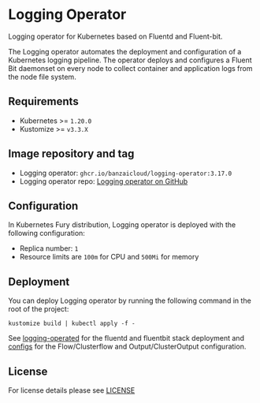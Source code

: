 # Logging Operator

<!-- <KFD-DOCS> -->

Logging operator for Kubernetes based on Fluentd and Fluent-bit.

The Logging operator automates the deployment and configuration of a Kubernetes logging pipeline. The operator deploys
and configures a Fluent Bit daemonset on every node to collect container and application logs from the node file system.

## Requirements

- Kubernetes >= `1.20.0`
- Kustomize >= `v3.3.X`

## Image repository and tag

* Logging operator: `ghcr.io/banzaicloud/logging-operator:3.17.0`
* Logging operator repo: [Logging operator on GitHub][logging-operator-github]

## Configuration

In Kubernetes Fury distribution, Logging operator is deployed with the following configuration:

- Replica number: `1`
- Resource limits are `100m` for CPU and `500Mi` for memory

## Deployment

You can deploy Logging operator by running the following command in the root of the project:

```shell
kustomize build | kubectl apply -f -
```

See [logging-operated](../logging-operated) for the fluentd and fluentbit stack deployment and [configs](../configs)
for the Flow/Clusterflow and Output/ClusterOutput configuration.

<!-- Links -->

[logging-operator-github]: https://github.com/banzaicloud/logging-operator

<!-- </KFD-DOCS> -->

## License

For license details please see [LICENSE](../../LICENSE)
